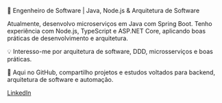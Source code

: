 🚀 Engenheiro de Software | Java, Node.js & Arquitetura de Software

Atualmente, desenvolvo microserviços em Java com Spring Boot. 
Tenho experiência com Node.js, TypeScript e ASP.NET Core, aplicando boas práticas de desenvolvimento e arquitetura.

💡 Interesso-me por arquitetura de software, DDD, microsserviços e boas práticas. 

📌 Aqui no GitHub, compartilho projetos e estudos voltados para backend, arquitetura de software e automação.

[LinkedIn](https://www.linkedin.com/in/rochasabino/)
